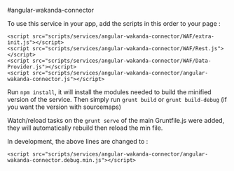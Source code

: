 #angular-wakanda-connector

To use this service in your app, add the scripts in this order to your page :


    <script src="scripts/services/angular-wakanda-connector/WAF/extra-init.js"></script>
    <script src="scripts/services/angular-wakanda-connector/WAF/Rest.js"></script>
    <script src="scripts/services/angular-wakanda-connector/WAF/Data-Provider.js"></script>
    <script src="scripts/services/angular-wakanda-connector/angular-wakanda-connector.js"></script>

Run `npm install`, it will install the modules needed to build the minified version of the service.
Then simply run `grunt build` or `grunt build-debug` (if you want the version with sourcemaps)

Watch/reload tasks on the `grunt serve` of the main Gruntfile.js were added, they will automatically rebuild then reload the min file.

In development, the above lines are changed to :

    <script src="scripts/services/angular-wakanda-connector/angular-wakanda-connector.debug.min.js"></script>